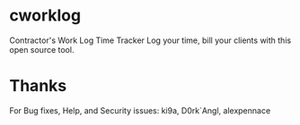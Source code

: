 cworklog
========
Contractor's Work Log Time Tracker
Log your time, bill your clients with this open source tool.

Thanks
======
 For Bug fixes, Help, and Security issues:  ki9a, D0rk`Angl, alexpennace
